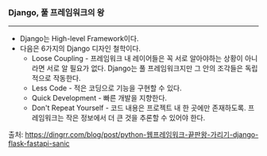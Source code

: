 ### Django, 풀 프레임워크의 왕

---

-   Django는 High-level Framework이다. 
-   다음은 6가지의 Django 디자인 철학이다.
    -   Loose Coupling - 프레임워크 내 레이어들은 꼭 서로 알아야하는 상황이 아니라면 서로 알 필요가 없다. Django는 풀 프레임워크지만 그 안의 조각들은 독립적으로 작동한다.
    -   Less Code - 적은 코딩으로 기능을 구현할 수 있다.
    -   Quick Development - 빠른 개발을 지향한다.
    -   Don't Repeat Yourself - 코드 내용은 프로젝트 내 한 곳에만 존재하도록. 프레임워크는 작은 정보에서 더 큰 것을 추론할 수 있어야 한다.





출처: https://dingrr.com/blog/post/python-웹프레임워크-끝판왕-가리기-django-flask-fastapi-sanic